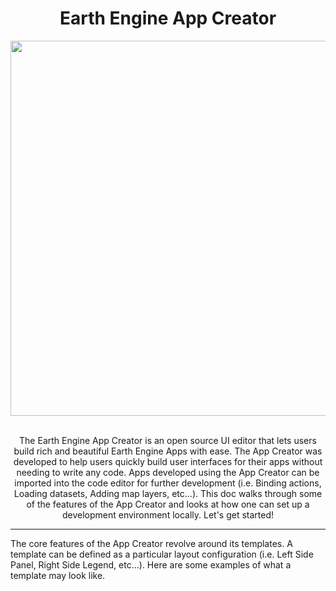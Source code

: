 <h1 align="center">Earth Engine App Creator</h1>

<div align="center">
  <kbd>
    <img src="https://user-images.githubusercontent.com/26859947/91258203-d1f70380-e739-11ea-968a-6467b7200c50.png" width="600px"  />
  </kbd>
</div>
<br/>

<p align="center">
The Earth Engine App Creator is an open source UI editor that lets users build rich and beautiful Earth Engine Apps with ease. 
The App Creator was developed to help users quickly build user interfaces for their apps without needing to write any code. 
Apps developed using the App Creator can be imported into the code editor for further development (i.e. Binding actions, Loading datasets, Adding map layers, etc...). This doc walks through some of the features of the App Creator and looks at how one can set up a development environment locally. 
Let's get started!
</p>

___

The core features of the App Creator revolve around its templates. A template can be defined as a particular layout configuration (i.e. Left Side Panel, Right Side Legend, etc...). Here are some examples of what a template may look like.





